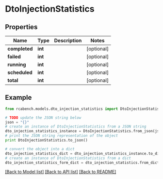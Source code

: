 # DtoInjectionStatistics


## Properties

Name | Type | Description | Notes
------------ | ------------- | ------------- | -------------
**completed** | **int** |  | [optional] 
**failed** | **int** |  | [optional] 
**running** | **int** |  | [optional] 
**scheduled** | **int** |  | [optional] 
**total** | **int** |  | [optional] 

## Example

```python
from rcabench.models.dto_injection_statistics import DtoInjectionStatistics

# TODO update the JSON string below
json = "{}"
# create an instance of DtoInjectionStatistics from a JSON string
dto_injection_statistics_instance = DtoInjectionStatistics.from_json(json)
# print the JSON string representation of the object
print DtoInjectionStatistics.to_json()

# convert the object into a dict
dto_injection_statistics_dict = dto_injection_statistics_instance.to_dict()
# create an instance of DtoInjectionStatistics from a dict
dto_injection_statistics_form_dict = dto_injection_statistics.from_dict(dto_injection_statistics_dict)
```
[[Back to Model list]](../README.md#documentation-for-models) [[Back to API list]](../README.md#documentation-for-api-endpoints) [[Back to README]](../README.md)



